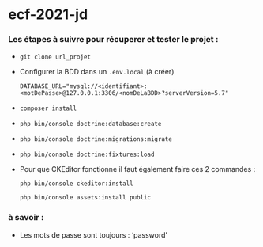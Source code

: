 # ecf-2021-jd

### Les étapes à suivre pour récuperer et tester le projet :

* `git clone url_projet`

* Configurer la BDD dans un `.env.local`  (à créer)

  `DATABASE_URL="mysql://<identifiant>:<motDePasse>@127.0.0.1:3306/<nomDeLaBDD>?serverVersion=5.7"`

* `composer install`

* `php bin/console doctrine:database:create`

* `php bin/console doctrine:migrations:migrate`

* `php bin/console doctrine:fixtures:load`

* Pour que CKEditor fonctionne il faut également faire ces 2 commandes :

  `php bin/console ckeditor:install`
  
  `php bin/console assets:install public`
  

### à savoir :

* Les mots de passe sont toujours : ‘password'
